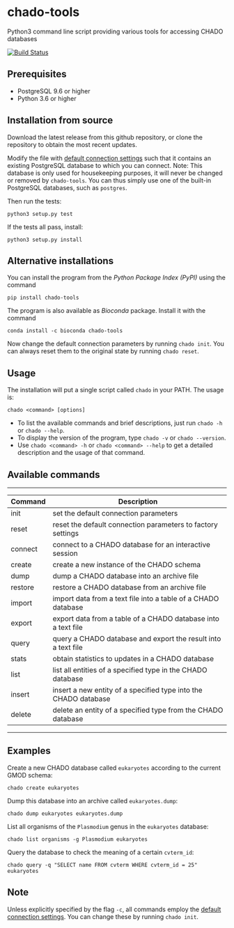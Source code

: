 # chado-tools

Python3 command line script providing various tools for accessing CHADO databases

[![Build Status](https://travis-ci.org/sanger-pathogens/chado-tools.svg?branch=master)](https://travis-ci.org/sanger-pathogens/chado-tools)

## Prerequisites

* PostgreSQL 9.6 or higher
* Python 3.6 or higher

## Installation from source

Download the latest release from this github repository, or clone the repository to obtain the most recent updates.

Modify the file with [default connection settings](pychado/data/defaultDatabase.yml) such that it contains an existing PostgreSQL database to which you can connect.
Note: This database is only used for housekeeping purposes, it will never be changed or removed by `chado-tools`. You can thus simply use one of the built-in PostgreSQL databases, such as `postgres`.

Then run the tests:

    python3 setup.py test

If the tests all pass, install:

    python3 setup.py install

## Alternative installations

You can install the program from the *Python Package Index (PyPI)* using the command

    pip install chado-tools
    
The program is also available as *Bioconda* package. Install it with the command

    conda install -c bioconda chado-tools

Now change the default connection parameters by running `chado init`. You can always reset them to the original state by running `chado reset`.

## Usage

The installation will put a single script called `chado` in your PATH.
The usage is:

    chado <command> [options]

* To list the available commands and brief descriptions, just run `chado -h` or `chado --help`.
* To display the version of the program, type `chado -v` or `chado --version`.
* Use `chado <command> -h` or `chado <command> --help` to get a detailed description and the usage of that command.

## Available commands

------------------------------------------------------------------------------------------------
| Command               | Description                                                          |
|-----------------------|----------------------------------------------------------------------|
| init                  | set the default connection parameters                                |
| reset                 | reset the default connection parameters to factory settings          |
| connect               | connect to a CHADO database for an interactive session               |
| create                | create a new instance of the CHADO schema                            |
| dump                  | dump a CHADO database into an archive file                           |
| restore               | restore a CHADO database from an archive file                        |
| import                | import data from a text file into a table of a CHADO database        |
| export                | export data from a table of a CHADO database into a text file        |
| query                 | query a CHADO database and export the result into a text file        |
| stats                 | obtain statistics to updates in a CHADO database                     |
| list                  | list all entities of a specified type in the CHADO database          |
| insert                | insert a new entity of a specified type into the CHADO database      |
| delete                | delete an entity of a specified type from the CHADO database         |
------------------------------------------------------------------------------------------------

## Examples

Create a new CHADO database called `eukaryotes` according to the current GMOD schema:

    chado create eukaryotes
    
Dump this database into an archive called `eukaryotes.dump`:

    chado dump eukaryotes eukaryotes.dump

List all organisms of the `Plasmodium` genus in the `eukaryotes` database:

    chado list organisms -g Plasmodium eukaryotes

Query the database to check the meaning of a certain `cvterm_id`:

    chado query -q "SELECT name FROM cvterm WHERE cvterm_id = 25" eukaryotes


## Note

Unless explicitly specified by the flag `-c`, all commands employ the [default connection settings](pychado/data/defaultDatabase.yml).
You can change these by running `chado init`.
